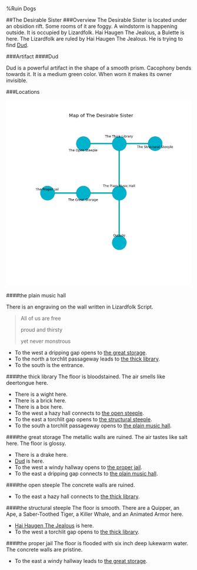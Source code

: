 %Ruin Dogs

##The Desirable Sister
###Overview
The Desirable Sister is located under an obsidion rift. Some rooms of it are foggy. A windstorm is happening outside. It is occupied by Lizardfolk. <a name="Hai-Haugen-The-Jealous"></a>Hai Haugen The Jealous, a Bulette is here. The Lizardfolk are ruled by Hai Haugen The Jealous. He  is trying to find [Dud](#Dud). 



###Artifact
####<a name="Dud"></a>Dud


Dud is a powerful artifact in the shape of a smooth prism. Cacophony bends towards it. It is a medium green color. When worn it makes its owner invisible. 





###Locations


![](../v2/images/The-Desirable-Sister.png)

####<a name="the-plain-music-hall"></a>the plain music hall


There is an engraving on the wall written in Lizardfolk Script. 

> All of us are free
>
> proud and thirsty
>
> yet never monstrous
>


* To the west a dripping gap opens to [the great storage](#the-great-storage).
* To the north a torchlit passageway leads to [the thick library](#the-thick-library).
* To the south is the entrance.


####<a name="the-thick-library"></a>the thick library
The floor is bloodstained. The air smells like deertongue here. 



* There is a wight here.
* There is a brick here.
* There is a box here.
* To the west a hazy hall connects to [the open steeple](#the-open-steeple).
* To the east a torchlit gap opens to [the structural steeple](#the-structural-steeple).
* To the south a torchlit passageway opens to [the plain music hall](#the-plain-music-hall).


####<a name="the-great-storage"></a>the great storage
The metallic walls are ruined. The air tastes like salt here. The floor is glossy. 



* There is a drake here.
* [Dud](#Dud) is here.
* To the west a windy hallway opens to [the proper jail](#the-proper-jail).
* To the east a dripping gap connects to [the plain music hall](#the-plain-music-hall).


####<a name="the-open-steeple"></a>the open steeple
The concrete walls are ruined. 



* To the east a hazy hall connects to [the thick library](#the-thick-library).


####<a name="the-structural-steeple"></a>the structural steeple
The floor is smooth. There are a Quipper, an Ape, a Saber-Toothed Tiger, a Killer Whale, and an Animated Armor here. 



* [Hai Haugen The Jealous](#Hai-Haugen-The-Jealous) is here.
* To the west a torchlit gap opens to [the thick library](#the-thick-library).


####<a name="the-proper-jail"></a>the proper jail
The floor is flooded with six inch deep lukewarm water. The concrete walls are pristine. 



* To the east a windy hallway leads to [the great storage](#the-great-storage).


